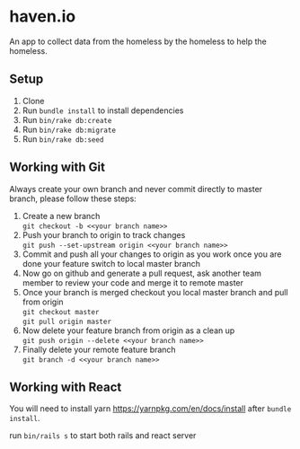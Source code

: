 # haven.io

An app to collect data from the homeless by the homeless to help the homeless.

## Setup
1. Clone
2. Run `bundle install` to install dependencies
3. Run `bin/rake db:create`
4. Run `bin/rake db:migrate`
5. Run `bin/rake db:seed`

## Working with Git
Always create your own branch and never commit directly to master branch, please follow these steps:

1. Create a new branch<br/>
`git checkout -b <<your branch name>>`
2. Push your branch to origin to track changes<br/>
`git push --set-upstream origin <<your branch name>>`
3. Commit and push all your changes to origin as you work once you are done your feature switch to local master branch<br/>
4. Now go on github and generate a pull request, ask another team member to review your code and merge it to remote master
5. Once your branch is merged checkout you local master branch and pull from origin<br/>
`git checkout master` <br/>
`git pull origin master`
6. Now delete your feature branch from origin as a clean up <br/>
`git push origin --delete <<your branch name>>`
7. Finally delete your remote feature branch <br/>
`git branch -d <<your branch name>>`

## Working with React
You will need to install yarn https://yarnpkg.com/en/docs/install after `bundle install`.

run `bin/rails s` to start both rails and react server
